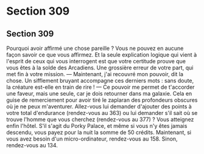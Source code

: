 # Section 309

## Section 309

Pourquoi avoir affirmé une chose pareille ? Vous ne pouvez en
aucune façon savoir ce que vous affirmez. Et la seule explication
logique qui vient à l'esprit de ceux qui vous interrogent est que
votre certitude prouve que vous êtes à la solde des Arcadiens.
Une grossière erreur de votre part, qui met fin à votre mission.
— Maintenant, j'ai recouvré mon pouvoir, dit la chose.
Un sifflement bruyant accompagne ces derniers mots : sans
doute, la créature est-elle en train de rire !
— Ce pouvoir me permet de t'accorder une faveur, mais une
seule, car je dois retourner dans ma galaxie. Cela en guise de
remerciement pour avoir tiré le zaplaran des profondeurs
obscures où je ne peux m'aventurer.
Allez-vous lui demander d'ajouter des points à votre total
d'endurance (rendez-vous au 363) ou lui demander s'il sait où
se trouve l'homme que vous cherchez (rendez-vous au 377) ?
Vous atteignez enfin l'hôtel. S'il s'agit du Porky Palace, et même
si vous n'y êtes jamais descendu, vous payez pour la nuit la
somme de 50 crédits. Maintenant, si vous avez besoin d'un
micro-ordinateur, rendez-vous au 158. Sinon, rendez-vous au
134.